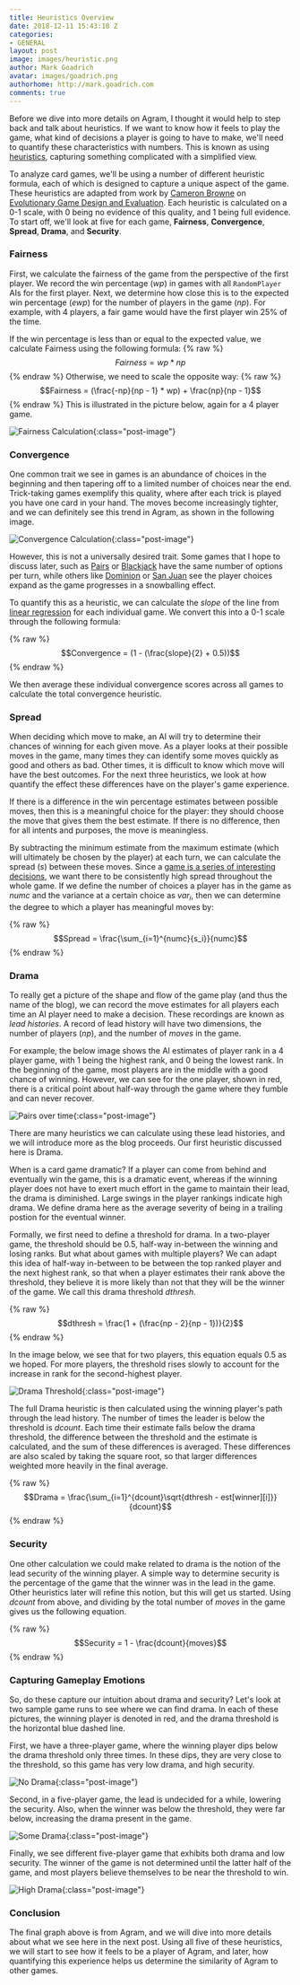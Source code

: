 ```yaml
---
title: Heuristics Overview
date: 2018-12-11 15:43:18 Z
categories:
- GENERAL
layout: post
image: images/heuristic.png
author: Mark Goadrich
avatar: images/goadrich.png
authorhome: http://mark.goadrich.com
comments: true
---
```


Before we dive into more details on Agram, I thought it would help to 
step back and talk about heuristics. If we want to know how it feels to play the game,
what kind of decisions a player is going to have to make, we'll need to quantify
these characteristics with numbers. This is known as using 
[heuristics](https://en.wikipedia.org/wiki/Heuristic_(computer_science)), capturing
something complicated with a simplified view.

To analyze card games, we'll be using a number of different 
heuristic formula, each of which is 
designed to capture a unique aspect of the game. These heuristics
are adapted from work by 
[Cameron Browne](http://cambolbro.com/)
on
[Evolutionary Game Design and Evaluation](https://eprints.qut.edu.au/17025/1/Cameron_Browne_Thesis.pdf).
Each heuristic is calculated on a 0-1 scale, 
with 0 being no evidence of this quality, and 1 being full evidence. 
To start off, we'll look at five for each game, **Fairness**, **Convergence**, **Spread**, **Drama**, and **Security**.

### Fairness

First, we calculate the fairness of the game from the perspective of the first player.
We record the win percentage (*wp*) in games with all `RandomPlayer` AIs for the first player.
Next, we determine how close this is to the expected win percentage (*ewp*) for the number of 
players in the game (*np*). For example, with 4 players, a fair game would have the first player
win 25% of the time. 

If the win percentage is less than or equal to the expected value, we calculate Fairness
using the following formula:
 {% raw %}
  $$Fairness = wp * np$$
 {% endraw %}
Otherwise, we need to scale the opposite way:
 {% raw %}
  $$Fairness = (\frac{-np}{np - 1} * wp) + \frac{np}{np - 1}$$
 {% endraw %}
This is illustrated in the picture below, again for a 4 player game.

![Fairness Calculation]({{site.url}}{{site.baseurl}}/images/fairnessheuristic.png){:class="post-image"}

### Convergence

One common trait we see in games is an abundance of choices in the beginning and 
then tapering off to a limited number of choices near the end. Trick-taking games exemplify this quality, where
after each trick is played you have one card in your hand. The moves become increasingly tighter, 
and we can definitely see this trend in Agram, as shown in the following image.

![Convergence Calculation]({{site.url}}{{site.baseurl}}/images/convergenceheuristic.png){:class="post-image"}

However, this is not a universally desired trait. Some games that I hope to discuss later, such as 
[Pairs](https://boardgamegeek.com/boardgame/152237/pairs) or 
[Blackjack](https://en.wikipedia.org/wiki/Blackjack) have the same number 
of options per turn, while others like 
[Dominion](https://en.wikipedia.org/wiki/Dominion_(card_game)) 
or 
[San Juan](https://boardgamegeek.com/boardgame/8217/san-juan)
see the player choices expand as the game progresses in a snowballing effect.

To quantify this as a heuristic, we can calculate the *slope* of the line 
from [linear regression](https://en.wikipedia.org/wiki/Linear_regression) for each individual
game. We convert this into a 0-1 scale through the following formula:

 {% raw %}
  $$Convergence = (1 - (\frac{slope}{2} + 0.5))$$
 {% endraw %}

We then average these individual convergence scores across all games to calculate the 
total convergence heuristic.

### Spread

When deciding which move to make, an AI will try to determine their chances of winning for each given 
move. As a player looks at their possible moves in the game, many times they can identify some moves
quickly as good and others as bad. Other times, it is difficult to know which move will
have the best outcomes. For the next three heuristics, we look at how quantify the effect 
these differences have on the player's game experience. 

If there is a difference in the win percentage estimates between possible moves, then
this is a meaningful choice for the player: they should choose the move that gives
them the best estimate. If there is no difference, then for all intents and purposes,
the move is meaningless.

By subtracting the minimum estimate from the maximum estimate (which will ultimately be chosen by the player) at each turn,
we can calculate the spread (*s*) between these moves.
Since a [game is a series of interesting decisions](https://www.gamasutra.com/view/news/164869/GDC_2012_Sid_Meier_on_how_to_see_games_as_sets_of_interesting_decisions.php),
we want there to be consistently high spread throughout the whole game. 
If we define the number of choices a player has in the game as *numc* and 
the variance at a certain choice as *var<sub>i</sub>*, then we
can determine the degree to which a player has meaningful moves by:

 {% raw %}
  $$Spread = \frac{\sum_{i=1}^{numc}{s_i}}{numc}$$
 {% endraw %}

### Drama

To really get a picture of the shape and flow of the game play (and thus the name of the blog), 
we can record the move estimates for all players each time an AI player need to 
make a decision. These recordings are 
known as *lead histories*. A record of lead history will have two dimensions, the 
number of players (*np*), and the number of *moves* in the game. 

For example, the below
image shows the AI estimates of player rank in a 4 player game, with 1 being the 
highest rank, and 0 being the lowest rank. In the beginning of the game,
most players are in the middle with a good chance of winning. However, we can see for the 
one player, shown in red, there is a critical point about half-way through the game where they fumble 
and can never recover. 

![Pairs over time]({{site.url}}{{site.baseurl}}/images/pairs-over-time.png){:class="post-image"}

There are many heuristics we can calculate using these lead histories, and we
will introduce more as the blog proceeds. Our first heuristic
discussed here is Drama. 

When is a card game dramatic? If a player can come from behind and eventually win the game,
this is a dramatic event, whereas if the winning player does not have to exert much effort
in the game to maintain their lead, the drama is diminished. Large swings in the 
player rankings indicate high drama. We define drama here as the
average severity of being in a trailing postion for the eventual winner.

Formally, we first need to define a threshold for drama. In a two-player game,
the threshold should be 0.5, half-way in-between the winning and losing ranks. 
But what about games with multiple players? We can adapt this idea of half-way in-between 
to be between the top ranked player and the next highest rank, so that when a player 
estimates their rank above the threshold, they believe it is more likely than not that they will be 
the winner of the game. We call this drama threshold *dthresh*.

 {% raw %}
  $$dthresh = \frac{1 + (\frac{np - 2}{np - 1})}{2}$$
 {% endraw %}

In the image below, we see that for two players, this equation equals 0.5 as we hoped. 
For more players, the threshold rises slowly to account for the increase in rank for the 
second-highest player.

![Drama Threshold]({{site.url}}{{site.baseurl}}/images/dramathresh.png){:class="post-image"}

The full Drama heuristic is then calculated using the winning player's path through 
the lead history. The number of times the leader is below the threshold is
*dcount*. Each time their estimate falls below the drama threshold, the difference 
between the threshold and the estimate is calculated, and the sum of these 
differences is averaged. These differences are also scaled by 
taking the square root, so that larger differences weighted more heavily in the final average.

 {% raw %}
  $$Drama = \frac{\sum_{i=1}^{dcount}\sqrt{dthresh - est[winner][i]}}{dcount}$$
 {% endraw %}

### Security

One other calculation we could make related to drama is the notion of the lead
security of the winning player. A simple way to determine security 
is the percentage of the game that the winner was in the lead in the game. Other
heuristics later will refine this notion, but this will get us started. Using *dcount* from
above, and dividing by the total number of *moves* in the game gives us the following equation.

 {% raw %}
  $$Security = 1 - \frac{dcount}{moves}$$
 {% endraw %}

### Capturing Gameplay Emotions

So, do these capture our intuition about drama and security? Let's look at two sample game runs to see
where we can find drama. In each of these pictures, the winning player is denoted in red, 
and the drama threshold is the horizontal blue dashed line.

First, we have a three-player game, where the winning player dips below the drama threshold
only three times. In
these dips, they are very close to the threshold, so this game has
very low drama, and high security.

![No Drama]({{site.url}}{{site.baseurl}}/images/pairs-nodrama.png){:class="post-image"}

Second, in a five-player game, the lead is undecided for a while, lowering the security. 
Also, when the winner was below the threshold, they were far below, increasing the drama
present in the game.

![Some Drama]({{site.url}}{{site.baseurl}}/images/pairssomedrama.png){:class="post-image"}

Finally, we see different five-player game that exhibits both drama and low security.
The winner of the game is not determined until the latter half of the game, and most players
believe themselves to be near the threshold to win. 

![High Drama]({{site.url}}{{site.baseurl}}/images/agramhighdrama.png){:class="post-image"}

### Conclusion

The final graph above is from Agram, and we will
dive into more details about what we see here in the next post. Using all five of these
heuristics, we will start to see how it feels to be a player of Agram, and later, how 
quantifying this experience helps us determine the similarity of Agram to other games.